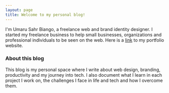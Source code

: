 ```yaml
---
layout: page
title: Welcome to my personal blog!
---
```


I'm Umaru Sahr Biango, a freelance web and brand identity designer. I started my freelance business to help small businesses, organizations and professional individuals to be seen on the web. Here is a [link](https://www.subdesigne.com "Portfolio website") to my portfolio website.

### About this blog

This blog is my personal space where I write about web design, branding, productivity and my journey into tech. I also document what I learn in each project I work on, the challenges I face in life and tech and how I overcome them.
